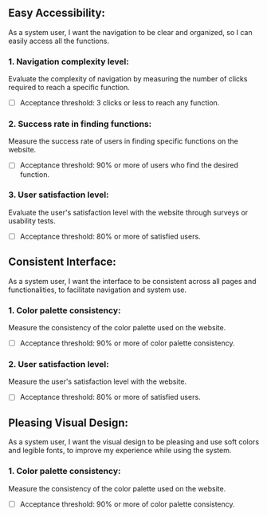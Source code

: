 
## Easy Accessibility:
As a system user, I want the navigation to be clear and organized, so I can easily access all the functions.

### 1. Navigation complexity level:
   
Evaluate the complexity of navigation by measuring the number of clicks required to reach a specific function.
- [ ] Acceptance threshold: 3 clicks or less to reach any function.
### 2. Success rate in finding functions:

Measure the success rate of users in finding specific functions on the website.
- [ ] Acceptance threshold: 90% or more of users who find the desired function.
      
### 3. User satisfaction level:

Evaluate the user's satisfaction level with the website through surveys or usability tests.
- [ ] Acceptance threshold: 80% or more of satisfied users.

 
## Consistent Interface:
As a system user, I want the interface to be consistent across all pages and functionalities, to facilitate navigation and system use.

### 1. Color palette consistency: 
Measure the consistency of the color palette used on the website.
- [ ] Acceptance threshold: 90% or more of color palette consistency.

### 2. User satisfaction level: 
Measure the user's satisfaction level with the website.
- [ ] Acceptance threshold: 80% or more of satisfied users.

## Pleasing Visual Design:
As a system user, I want the visual design to be pleasing and use soft colors and legible fonts, to improve my experience while using the system.

### 1. Color palette consistency: 
Measure the consistency of the color palette used on the website.
- [ ] Acceptance threshold: 90% or more of color palette consistency.
